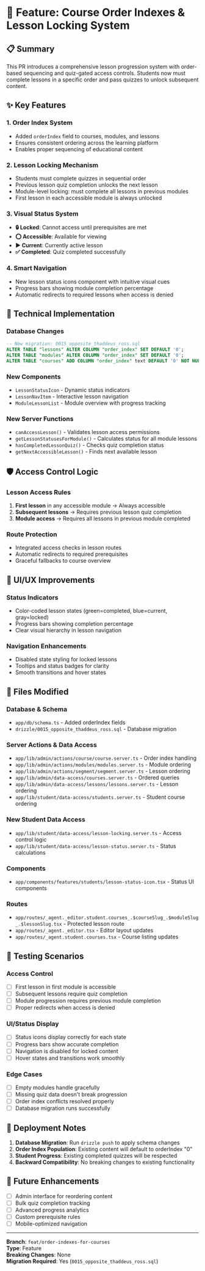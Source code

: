 # 🎯 Feature: Course Order Indexes & Lesson Locking System

## 📋 Summary

This PR introduces a comprehensive lesson progression system with order-based sequencing and quiz-gated access controls. Students now must complete lessons in a specific order and pass quizzes to unlock subsequent content.

## ✨ Key Features

### 1. **Order Index System**

- Added `orderIndex` field to courses, modules, and lessons
- Ensures consistent ordering across the learning platform
- Enables proper sequencing of educational content

### 2. **Lesson Locking Mechanism**

- Students must complete quizzes in sequential order
- Previous lesson quiz completion unlocks the next lesson
- Module-level locking: must complete all lessons in previous modules
- First lesson in each accessible module is always unlocked

### 3. **Visual Status System**

- **🔒 Locked**: Cannot access until prerequisites are met
- **⭕ Accessible**: Available for viewing
- **▶️ Current**: Currently active lesson
- **✅ Completed**: Quiz completed successfully

### 4. **Smart Navigation**

- New lesson status icons component with intuitive visual cues
- Progress bars showing module completion percentage
- Automatic redirects to required lessons when access is denied

## 🔧 Technical Implementation

### Database Changes

```sql
-- New migration: 0015_opposite_thaddeus_ross.sql
ALTER TABLE "lessons" ALTER COLUMN "order_index" SET DEFAULT '0';
ALTER TABLE "modules" ALTER COLUMN "order_index" SET DEFAULT '0';
ALTER TABLE "courses" ADD COLUMN "order_index" text DEFAULT '0' NOT NULL;
```

### New Components

- `LessonStatusIcon` - Dynamic status indicators
- `LessonNavItem` - Interactive lesson navigation
- `ModuleLessonList` - Module overview with progress tracking

### New Server Functions

- `canAccessLesson()` - Validates lesson access permissions
- `getLessonStatusesForModule()` - Calculates status for all module lessons
- `hasCompletedLessonQuiz()` - Checks quiz completion status
- `getNextAccessibleLesson()` - Finds next available lesson

## 🛡️ Access Control Logic

### Lesson Access Rules

1. **First lesson** in any accessible module → Always accessible
2. **Subsequent lessons** → Requires previous lesson quiz completion
3. **Module access** → Requires all lessons in previous module completed

### Route Protection

- Integrated access checks in lesson routes
- Automatic redirects to required prerequisites
- Graceful fallbacks to course overview

## 🎨 UI/UX Improvements

### Status Indicators

- Color-coded lesson states (green=completed, blue=current, gray=locked)
- Progress bars showing completion percentage
- Clear visual hierarchy in lesson navigation

### Navigation Enhancements

- Disabled state styling for locked lessons
- Tooltips and status badges for clarity
- Smooth transitions and hover states

## 📁 Files Modified

### Database & Schema

- `app/db/schema.ts` - Added orderIndex fields
- `drizzle/0015_opposite_thaddeus_ross.sql` - Database migration

### Server Actions & Data Access

- `app/lib/admin/actions/course/course.server.ts` - Order index handling
- `app/lib/admin/actions/modules/modules.server.ts` - Module ordering
- `app/lib/admin/actions/segment/segment.server.ts` - Lesson ordering
- `app/lib/admin/data-access/courses.server.ts` - Ordered queries
- `app/lib/admin/data-access/lessons/lessons.server.ts` - Lesson ordering
- `app/lib/student/data-access/students.server.ts` - Student course ordering

### New Student Data Access

- `app/lib/student/data-access/lesson-locking.server.ts` - Access control logic
- `app/lib/student/data-access/lesson-status.server.ts` - Status calculations

### Components

- `app/components/features/students/lesson-status-icon.tsx` - Status UI components

### Routes

- `app/routes/_agent._editor.student.courses_.$courseSlug_.$moduleSlug_.$lessonSlug.tsx` - Protected lesson route
- `app/routes/_agent._editor.tsx` - Editor layout updates
- `app/routes/_agent.student.courses.tsx` - Course listing updates

## 🧪 Testing Scenarios

### Access Control

- [ ] First lesson in first module is accessible
- [ ] Subsequent lessons require quiz completion
- [ ] Module progression requires previous module completion
- [ ] Proper redirects when access is denied

### UI/Status Display

- [ ] Status icons display correctly for each state
- [ ] Progress bars show accurate completion
- [ ] Navigation is disabled for locked content
- [ ] Hover states and transitions work smoothly

### Edge Cases

- [ ] Empty modules handle gracefully
- [ ] Missing quiz data doesn't break progression
- [ ] Order index conflicts resolved properly
- [ ] Database migration runs successfully

## 🚀 Deployment Notes

1. **Database Migration**: Run `drizzle push` to apply schema changes
2. **Order Index Population**: Existing content will default to orderIndex "0"
3. **Student Progress**: Existing completed quizzes will be respected
4. **Backward Compatibility**: No breaking changes to existing functionality

## 🔄 Future Enhancements

- [ ] Admin interface for reordering content
- [ ] Bulk quiz completion tracking
- [ ] Advanced progress analytics
- [ ] Custom prerequisite rules
- [ ] Mobile-optimized navigation

---

**Branch**: `feat/order-indexes-for-courses`  
**Type**: Feature  
**Breaking Changes**: None  
**Migration Required**: Yes (`0015_opposite_thaddeus_ross.sql`)
